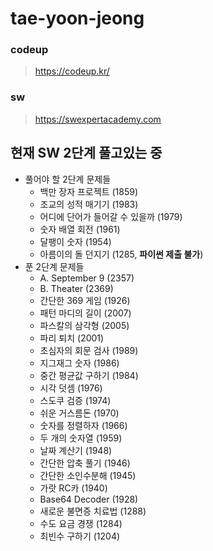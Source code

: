 # tae-yoon-jeong

### codeup
> https://codeup.kr/

### sw
> https://swexpertacademy.com



## 현재 SW 2단계 풀고있는 중
* 풀어야 할 2단계 문제들
  * 백만 장자 프로젝트 (1859)
  * 조교의 성적 매기기 (1983)
  * 어디에 단어가 들어갈 수 있을까 (1979)
  * 숫자 배열 회전 (1961)
  * 달팽이 숫자 (1954)
  * 아름이의 돌 던지기 (1285, **파이썬 제출 불가**)
* 푼 2단계 문제들
  * A. September 9 (2357)
  * B. Theater (2369)
  * 간단한 369 게임 (1926)
  * 패턴 마디의 길이 (2007)
  * 파스칼의 삼각형 (2005)
  * 파리 퇴치 (2001)
  * 초심자의 회문 검사 (1989)
  * 지그재그 숫자 (1986)
  * 중간 평균값 구하기 (1984)
  * 시각 덧셈 (1976)
  * 스도쿠 검증 (1974)
  * 쉬운 거스름돈 (1970)
  * 숫자를 정렬하자 (1966)
  * 두 개의 숫자열 (1959)
  * 날짜 계산기 (1948)
  * 간단한 압축 풀기 (1946)
  * 간단한 소인수분해 (1945)
  * 가랏 RC카 (1940)
  * Base64 Decoder (1928)
  * 새로운 불면증 치료법 (1288)
  * 수도 요금 경쟁 (1284)
  * 최빈수 구하기 (1204)

  
